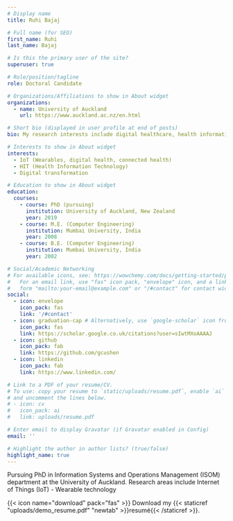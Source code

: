 ```yaml
---
# Display name
title: Ruhi Bajaj

# Full name (for SEO)
first_name: Ruhi
last_name: Bajaj

# Is this the primary user of the site?
superuser: true

# Role/position/tagline
role: Doctoral Candidate

# Organizations/Affiliations to show in About widget
organizations:
  - name: University of Auckland
    url: https://www.auckland.ac.nz/en.html

# Short bio (displayed in user profile at end of posts)
bio: My research interests include digital healthcare, health informatics, e-health.

# Interests to show in About widget
interests:
  - IoT (Wearables, digital health, connected health)
  - HIT (Health Information Technology)
  - Digital transformation

# Education to show in About widget
education:
  courses:
    - course: PhD (pursuing)
      institution: University of Auckland, New Zealand
      year: 2019
    - course: M.E. (Computer Engineering)
      institution: Mumbai University, India
      year: 2008
    - course: B.E. (Computer Engineering)
      institution: Mumbai University, India
      year: 2002

# Social/Academic Networking
# For available icons, see: https://wowchemy.com/docs/getting-started/page-builder/#icons
#   For an email link, use "fas" icon pack, "envelope" icon, and a link in the
#   form "mailto:your-email@example.com" or "/#contact" for contact widget.
social:
  - icon: envelope
    icon_pack: fas
    link: '/#contact'
  - icon: graduation-cap # Alternatively, use `google-scholar` icon from `ai` icon pack
    icon_pack: fas
    link: https://scholar.google.co.uk/citations?user=sIwtMXoAAAAJ
  - icon: github
    icon_pack: fab
    link: https://github.com/gcushen
  - icon: linkedin
    icon_pack: fab
    link: https://www.linkedin.com/

# Link to a PDF of your resume/CV.
# To use: copy your resume to `static/uploads/resume.pdf`, enable `ai` icons in `params.yaml`,
# and uncomment the lines below.
# - icon: cv
#   icon_pack: ai
#   link: uploads/resume.pdf

# Enter email to display Gravatar (if Gravatar enabled in Config)
email: ''

# Highlight the author in author lists? (true/false)
highlight_name: true
---
```


Pursuing PhD in Information Systems and Operations Management (ISOM) department at the University of Auckland. Research areas include Internet of Things (IoT) - Wearable technology

{{< icon name="download" pack="fas" >}} Download my {{< staticref "uploads/demo_resume.pdf" "newtab" >}}resumé{{< /staticref >}}.
